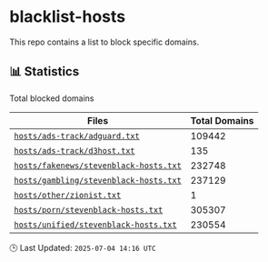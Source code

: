 # blacklist-hosts

This repo contains a list to block specific domains.

## 📊 Statistics

Total blocked domains

| Files | Total Domains |
|-----------|----------------|
| [`hosts/ads-track/adguard.txt`](https://raw.githubusercontent.com/cabrata/blacklist-hosts/main/hosts/ads-track/adguard.txt) | 109442 |
| [`hosts/ads-track/d3host.txt`](https://raw.githubusercontent.com/cabrata/blacklist-hosts/main/hosts/ads-track/d3host.txt) | 135 |
| [`hosts/fakenews/stevenblack-hosts.txt`](https://raw.githubusercontent.com/cabrata/blacklist-hosts/main/hosts/fakenews/stevenblack-hosts.txt) | 232748 |
| [`hosts/gambling/stevenblack-hosts.txt`](https://raw.githubusercontent.com/cabrata/blacklist-hosts/main/hosts/gambling/stevenblack-hosts.txt) | 237129 |
| [`hosts/other/zionist.txt`](https://raw.githubusercontent.com/cabrata/blacklist-hosts/main/hosts/other/zionist.txt) | 1 |
| [`hosts/porn/stevenblack-hosts.txt`](https://raw.githubusercontent.com/cabrata/blacklist-hosts/main/hosts/porn/stevenblack-hosts.txt) | 305307 |
| [`hosts/unified/stevenblack-hosts.txt`](https://raw.githubusercontent.com/cabrata/blacklist-hosts/main/hosts/unified/stevenblack-hosts.txt) | 230554 |

🕒 Last Updated: `2025-07-04 14:16 UTC`
